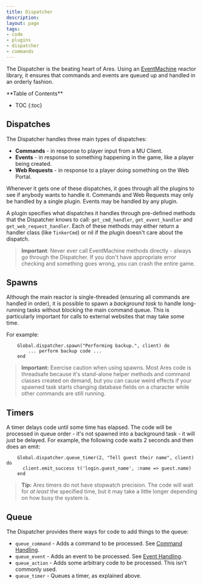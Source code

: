 ```yaml
---
title: Dispatcher
description:
layout: page
tags: 
- code
- plugins
- dispatcher
- commands
---
```


The Dispatcher is the beating heart of Ares.  Using an [EventMachine](https://github.com/eventmachine/eventmachine) reactor library, it ensures that commands and events are queued up and handled in an orderly fashion.

<div id="inline_toc" markdown="1">
**Table of Contents**

* TOC
{:toc}
</div>

## Dispatches

The Dispatcher handles three main types of dispatches:

* **Commands** - in response to player input from a MU Client.
* **Events** - in response to something happening in the game, like a player being created.
* **Web Requests** - in response to a player doing something on the Web Portal.

Whenever it gets one of these dispatches, it goes through all the plugins to see if anybody wants to handle it.  Commands and Web Requests may only be handled by a single plugin.  Events may be handled by any plugin.

A plugin specifies what dispatches it handles through pre-defined methods that the Dispatcher knows to call:  `get_cmd_handler`, `get_event_handler` and `get_web_request_handler`.   Each of these methods may either return a handler class (like `TinkerCmd`) or nil if the plugin doesn't care about the dispatch.

> **Important**:  Never ever call EventMachine methods directly - always go through the Dispatcher.  If you don't have appropriate error checking and something goes wrong, you can crash the entire game.

## Spawns

Although the main reactor is single-threaded (ensuring all commands are handled in order), it is possible to spawn a _background task_ to handle long-running tasks without blocking the main command queue.  This is particularly important for calls to external websites that may take some time.

For example:

        Global.dispatcher.spawn("Performing backup.", client) do
            ... perform backup code ...
        end

> <i class="fa fa-exclamation-triangle"></i> **Important:** Exercise caution when using spawns.  Most Ares code is threadsafe because it's stand-alone helper methods and command classes created on demand, but you can cause weird effects if your spawned task starts changing database fields on a character while other commands are still running.

## Timers

A timer delays code until some time has elapsed.  The code will be processed in queue order - it's not spawned into a background task - it will just be delayed.  For example, the following code waits 2 seconds and then does an emit:

        Global.dispatcher.queue_timer(2, "Tell guest their name", client) do
          client.emit_success t('login.guest_name', :name => guest.name)
        end

> <i class="fa fa-info-circle"></i> **Tip:** Ares timers do not have stopwatch precision.  The code will wait for *at least* the specified time, but it may take a little longer depending on how busy the system is.

## Queue

The Dispatcher provides there ways for code to add things to the queue:

* `queue_command` - Adds a command to be processed.  See [Command Handling](/tutorials/code/commands).
* `queue_event` - Adds an event to be processed.  See [Event Handling](/tutorials/code/events).
* `queue_action` - Adds some arbitrary code to be processed.  This isn't commonly used.
* `queue_timer` - Queues a timer, as explained above.
